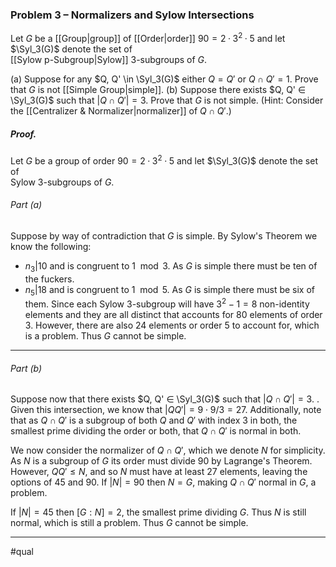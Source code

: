 ### Problem 3 – Normalizers and Sylow Intersections 
Let $G$ be a [[Group|group]] of [[Order|order]] $90 = 2 · 3^2 · 5$ and let $\Syl_3(G)$ denote the set of  
[[Sylow p-Subgroup|Sylow]] $3$-subgroups of $G$.

(a) Suppose for any $Q, Q' \in \Syl_3(G)$ either $Q = Q′$ or $Q \cap Q' = {1}.$ Prove that $G$ is not [[Simple Group|simple]].
(b) Suppose there exists $Q, Q' ∈ \Syl_3(G)$ such that $|Q \cap Q'| = 3$. Prove that $G$ is not simple. (Hint: Consider the [[Centralizer & Normalizer|normalizer]] of $Q \cap Q'$.)

##### *Proof.*
Let $G$ be a group of order $90 = 2 · 3^2 · 5$ and let $\Syl_3(G)$ denote the set of  
Sylow $3$-subgroups of $G$.
###### Part (a)
Suppose by way of contradiction that $G$ is simple. 
By Sylow's Theorem we know the following:
- $n_3|10$ and is congruent to $1\mod{3}$. As $G$ is simple there must be ten of the fuckers. 
- $n_5|18$ and is congruent to $1\mod 5$. As $G$ is simple there must be six of them. 
Since each Sylow $3$-subgroup will have $3^2-1=8$ non-identity elements and they are all distinct that accounts for $80$ elements of order $3$. However, there are also $24$ elements or order $5$ to account for, which is a problem. Thus $G$ cannot be simple. 
***
###### Part (b)
Suppose now that there exists $Q, Q' ∈ \Syl_3(G)$ such that $|Q \cap Q'| = 3$. . Given this intersection, we know that $|QQ'|=9\cdot 9/3=27$. Additionally, note that as $Q \cap Q'$ is a subgroup of both $Q$ and $Q'$ with index 3 in both, the smallest prime dividing the order or both, that $Q \cap Q'$ is normal in both.

We now consider the normalizer of $Q \cap Q'$, which we denote $N$ for simplicity. As $N$ is a subgroup of $G$ its order must divide $90$ by Lagrange's Theorem. However, $QQ'\leq N$, and so $N$ must have at least $27$ elements, leaving the options of $45$ and $90$. If $|N|=90$ then $N=G$, making $Q\cap Q'$ normal in $G$, a problem. 

If $|N|=45$ then $[G:N]=2$, the smallest prime dividing $G$. Thus $N$ is still normal, which is still a problem. Thus $G$ cannot be simple. 
***
#qual